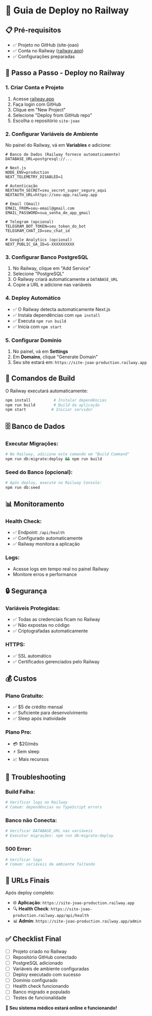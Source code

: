 # 🚂 Guia de Deploy no Railway

## 📋 Pré-requisitos

- ✅ Projeto no GitHub (site-joao)
- ✅ Conta no Railway ([railway.app](https://railway.app))
- ✅ Configurações preparadas

## 🚀 Passo a Passo - Deploy no Railway

### 1. **Criar Conta e Projeto**

1. Acesse [railway.app](https://railway.app)
2. Faça login com GitHub
3. Clique em "New Project"
4. Selecione "Deploy from GitHub repo"
5. Escolha o repositório `site-joao`

### 2. **Configurar Variáveis de Ambiente**

No painel do Railway, vá em **Variables** e adicione:

```env
# Banco de Dados (Railway fornece automaticamente)
DATABASE_URL=postgresql://...

# Next.js
NODE_ENV=production
NEXT_TELEMETRY_DISABLED=1

# Autenticação
NEXTAUTH_SECRET=seu_secret_super_seguro_aqui
NEXTAUTH_URL=https://seu-app.railway.app

# Email (Gmail)
EMAIL_FROM=seu-email@gmail.com
EMAIL_PASSWORD=sua_senha_de_app_gmail

# Telegram (opcional)
TELEGRAM_BOT_TOKEN=seu_token_do_bot
TELEGRAM_CHAT_ID=seu_chat_id

# Google Analytics (opcional)
NEXT_PUBLIC_GA_ID=G-XXXXXXXXXX
```

### 3. **Configurar Banco PostgreSQL**

1. No Railway, clique em "Add Service"
2. Selecione "PostgreSQL"
3. O Railway criará automaticamente a `DATABASE_URL`
4. Copie a URL e adicione nas variáveis

### 4. **Deploy Automático**

- ✅ O Railway detecta automaticamente Next.js
- ✅ Instala dependências com `npm install`
- ✅ Executa `npm run build`
- ✅ Inicia com `npm start`

### 5. **Configurar Domínio**

1. No painel, vá em **Settings**
2. Em **Domains**, clique "Generate Domain"
3. Seu site estará em: `https://site-joao-production.railway.app`

## 🔧 Comandos de Build

O Railway executará automaticamente:

```bash
npm install          # Instalar dependências
npm run build        # Build da aplicação
npm start           # Iniciar servidor
```

## 🗄️ Banco de Dados

### Executar Migrações:

```bash
# No Railway, adicione este comando em "Build Command"
npm run db:migrate:deploy && npm run build
```

### Seed do Banco (opcional):

```bash
# Após deploy, execute no Railway Console:
npm run db:seed
```

## 📊 Monitoramento

### Health Check:

- ✅ Endpoint: `/api/health`
- ✅ Configurado automaticamente
- ✅ Railway monitora a aplicação

### Logs:

- Acesse logs em tempo real no painel Railway
- Monitore erros e performance

## 🔒 Segurança

### Variáveis Protegidas:

- ✅ Todas as credenciais ficam no Railway
- ✅ Não expostas no código
- ✅ Criptografadas automaticamente

### HTTPS:

- ✅ SSL automático
- ✅ Certificados gerenciados pelo Railway

## 💰 Custos

### Plano Gratuito:

- ✅ $5 de crédito mensal
- ✅ Suficiente para desenvolvimento
- ✅ Sleep após inatividade

### Plano Pro:

- 💳 $20/mês
- ⚡ Sem sleep
- 📈 Mais recursos

## 🚨 Troubleshooting

### Build Falha:

```bash
# Verificar logs no Railway
# Comum: dependências ou TypeScript errors
```

### Banco não Conecta:

```bash
# Verificar DATABASE_URL nas variáveis
# Executar migrações: npm run db:migrate:deploy
```

### 500 Error:

```bash
# Verificar logs
# Comum: variáveis de ambiente faltando
```

## 📱 URLs Finais

Após deploy completo:

- 🌐 **Aplicação**: `https://site-joao-production.railway.app`
- 🔍 **Health Check**: `https://site-joao-production.railway.app/api/health`
- 📊 **Admin**: `https://site-joao-production.railway.app/admin`

## ✅ Checklist Final

- [ ] Projeto criado no Railway
- [ ] Repositório GitHub conectado
- [ ] PostgreSQL adicionado
- [ ] Variáveis de ambiente configuradas
- [ ] Deploy executado com sucesso
- [ ] Domínio configurado
- [ ] Health check funcionando
- [ ] Banco migrado e populado
- [ ] Testes de funcionalidade

**🎉 Seu sistema médico estará online e funcionando!**
